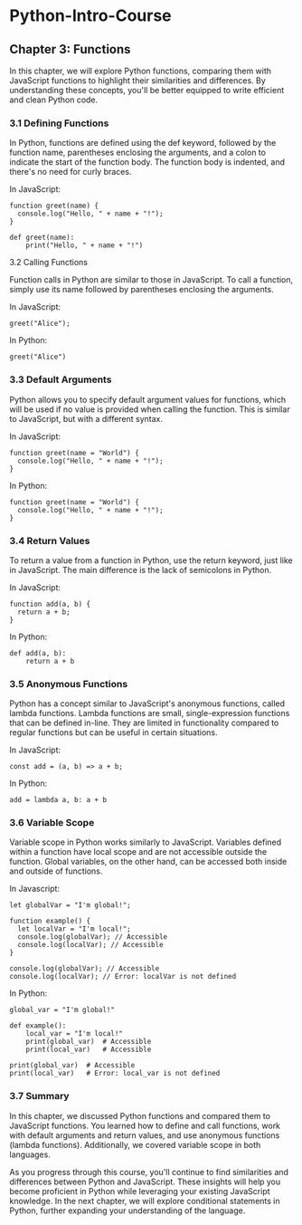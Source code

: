 # Python-Intro-Course

## Chapter 3: Functions

In this chapter, we will explore Python functions, comparing them with JavaScript functions to highlight their similarities and differences. By understanding these concepts, you'll be better equipped to write efficient and clean Python code.

### 3.1 Defining Functions

In Python, functions are defined using the def keyword, followed by the function name, parentheses enclosing the arguments, and a colon to indicate the start of the function body. The function body is indented, and there's no need for curly braces.

In JavaScript:

```
function greet(name) {
  console.log("Hello, " + name + "!");
}
```

```
def greet(name):
    print("Hello, " + name + "!")
```

3.2 Calling Functions

Function calls in Python are similar to those in JavaScript. To call a function, simply use its name followed by parentheses enclosing the arguments.

In JavaScript:

```
greet("Alice");

```

In Python: 
```
greet("Alice")

```

### 3.3 Default Arguments

Python allows you to specify default argument values for functions, which will be used if no value is provided when calling the function. This is similar to JavaScript, but with a different syntax.

In JavaScript:

```
function greet(name = "World") {
  console.log("Hello, " + name + "!");
}
```

In Python: 

```
function greet(name = "World") {
  console.log("Hello, " + name + "!");
}
```

### 3.4 Return Values

To return a value from a function in Python, use the return keyword, just like in JavaScript. The main difference is the lack of semicolons in Python.

In JavaScript:

```
function add(a, b) {
  return a + b;
}
```

In Python: 

```
def add(a, b):
    return a + b

```

### 3.5 Anonymous Functions

Python has a concept similar to JavaScript's anonymous functions, called lambda functions. Lambda functions are small, single-expression functions that can be defined in-line. They are limited in functionality compared to regular functions but can be useful in certain situations.

In JavaScript:

```
const add = (a, b) => a + b;
```

In Python:

```
add = lambda a, b: a + b

```

### 3.6 Variable Scope

Variable scope in Python works similarly to JavaScript. Variables defined within a function have local scope and are not accessible outside the function. Global variables, on the other hand, can be accessed both inside and outside of functions.

In Javascript: 

```
let globalVar = "I'm global!";

function example() {
  let localVar = "I'm local!";
  console.log(globalVar); // Accessible
  console.log(localVar); // Accessible
}

console.log(globalVar); // Accessible
console.log(localVar); // Error: localVar is not defined

```
In Python:

```
global_var = "I'm global!"

def example():
    local_var = "I'm local!"
    print(global_var)  # Accessible
    print(local_var)   # Accessible

print(global_var)  # Accessible
print(local_var)   # Error: local_var is not defined

```

### 3.7 Summary

In this chapter, we discussed Python functions and compared them to JavaScript functions. You learned how to define and call functions, work with default arguments and return values, and use anonymous functions (lambda functions). Additionally, we covered variable scope in both languages.

As you progress through this course, you'll continue to find similarities and differences between Python and JavaScript. These insights will help you become proficient in Python while leveraging your existing JavaScript knowledge. In the next chapter, we will explore conditional statements in Python, further expanding your understanding of the language.
